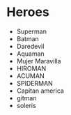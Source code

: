 
# Heroes

* Superman
* Batman
* Daredevil
* Aquaman
* Mujer Maravilla
* HIROMAN
* ACUMAN
* SPIDERMAN
* Capitan america
* gitman
* soleris


